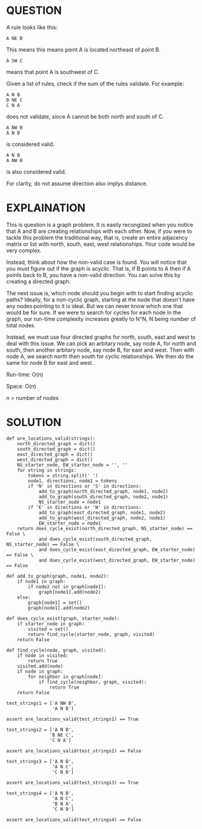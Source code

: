 # QUESTION
A rule looks like this:
```
A NE B
```
This means this means point A is located northeast of point B.
```
A SW C
```
means that point A is southwest of C.

Given a list of rules, check if the sum of the rules validate. For example:
```
A N B
B NE C
C N A
```
does not validate, since A cannot be both north and south of C.

```
A NW B
A N B
```
is considered valid.

```
A N B
A NW B
```
is also considered valid.

For clarity, do not assume direction also implys distance.
# EXPLAINATION
This is question is a graph problem. It is easily recongized when you notice that A and B are creating relationships with each other. Now, if you were to tackle this problem the traditional way, that is, create an entire adjacency matrix or list with north, south, east, west relationships. Your code would be very complex.

Instead, think about how the non-valid case is found. You will notice that you must figure out if the graph is acyclic. That is, if B points to A then if A points back to B, you have a non-valid direction. You can solve this by creating a directed graph.

The next issue is, which node should you begin with to start finding acyclic paths? Ideally, for a non-cyclic graph, starting at the node that doesn't have any nodes pointing to it is ideal. But we can never know which one that would be for sure. If we were to search for cycles for each node in the graph, our run-time complexity increases greatly to N^N, N being number of total nodes.

Instead, we must use four directed graphs for north, south, east and west to deal with this issue. We can pick an arbitary node, say node A, for north and south, then another arbitary node, say node B, for east and west. Then with node A, we search north then south for cyclic relationships. We then do the same for node B for east and west.

Run-time: O(n)

Space: O(n)

n = number of nodes

# SOLUTION
```
def are_locations_valid(strings):
    north_directed_graph = dict()
    south_directed_graph = dict()
    east_directed_graph = dict()
    west_directed_graph = dict()
    NS_starter_node, EW_starter_node = '', ''
    for string in strings:
        tokens = string.split(' ')
        node1, directions, node2 = tokens
        if 'N' in directions or 'S' in directions:
            add_to_graph(north_directed_graph, node1, node2)
            add_to_graph(south_directed_graph, node2, node1)
            NS_starter_node = node1
        if 'E' in directions or 'W' in directions:
            add_to_graph(east_directed_graph, node1, node2)
            add_to_graph(west_directed_graph, node2, node1)
            EW_starter_node = node1
    return does_cycle_exist(north_directed_graph, NS_starter_node) == False \
            and does_cycle_exist(south_directed_graph, NS_starter_node) == False \
            and does_cycle_exist(east_directed_graph, EW_starter_node) == False \
            and does_cycle_exist(west_directed_graph, EW_starter_node) == False

def add_to_graph(graph, node1, node2):
    if node1 in graph:
        if node2 not in graph[node1]:
            graph[node1].add(node2)
    else:
        graph[node1] = set()
        graph[node1].add(node2)
        
def does_cycle_exist(graph, starter_node):
    if starter_node in graph:
        visited = set()
        return find_cycle(starter_node, graph, visited)
    return False

def find_cycle(node, graph, visited):
    if node in visited:
        return True
    visited.add(node)
    if node in graph:
        for neighbor in graph[node]:
            if find_cycle(neighbor, graph, visited):
                return True
    return False
    
test_strings1 = ['A NW B', 
                 'A N B']

assert are_locations_valid(test_strings1) == True

test_strings2 = ['A N B', 
                'B NE C',
                'C N A']

assert are_locations_valid(test_strings2) == False

test_strings3 = ['A N B',
                 'A N C',
                 'C N B']

assert are_locations_valid(test_strings3) == True

test_strings4 = ['A N B',
                 'A N C',
                 'B N A',
                 'C N B']

assert are_locations_valid(test_strings4) == False
```
